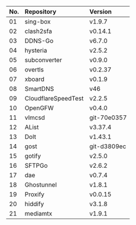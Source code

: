 | No. | Repository | Version |
| --- | :--------- | :------ |
| 01 | sing-box | v1.9.7 |
| 02 | clash2sfa | v0.14.1 |
| 03 | DDNS-Go | v6.7.0 |
| 04 | hysteria | v2.5.2 |
| 05 | subconverter | v0.9.0 |
| 06 | overtls | v0.2.37 |
| 07 | xboard | v0.1.9 |
| 08 | SmartDNS | v46 |
| 09 | CloudflareSpeedTest | v2.2.5 |
| 10 | OpenGFW | v0.4.0 |
| 11 | vlmcsd | git-70e0357 |
| 12 | AList | v3.37.4 |
| 13 | Dolt | v1.43.1 |
| 14 | gost | git-d3809ec |
| 15 | gotify | v2.5.0 |
| 16 | SFTPGo | v2.6.2 |
| 17 | dae | v0.7.4 |
| 18 | Ghostunnel | v1.8.1 |
| 19 | Proxify | v0.0.15 |
| 20 | hiddify | v3.1.8 |
| 21 | mediamtx | v1.9.1 |
